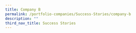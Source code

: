 ```yaml
---
title: Company B
permalink: /portfolio-companies/Success-Stories/company-b
description: ""
third_nav_title: Success Stories
---
```

